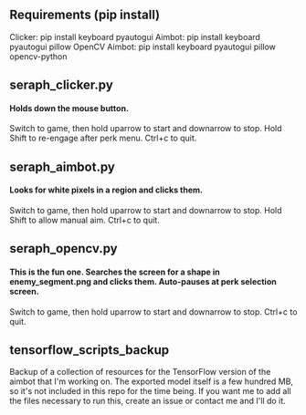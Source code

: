 ## Requirements (pip install)
Clicker: pip install keyboard pyautogui
Aimbot: pip install keyboard pyautogui pillow
OpenCV Aimbot: pip install keyboard pyautogui pillow opencv-python

## seraph_clicker.py
#### Holds down the mouse button. 
Switch to game, then hold uparrow to start and downarrow to stop.
Hold Shift to re-engage after perk menu. Ctrl+c to quit.

## seraph_aimbot.py
#### Looks for white pixels in a region and clicks them.
Switch to game, then hold uparrow to start and downarrow to stop.
Hold Shift to allow manual aim. Ctrl+c to quit.

## seraph_opencv.py
#### This is the fun one. Searches the screen for a shape in enemy_segment.png and clicks them. Auto-pauses at perk selection screen. 
Switch to game, then hold uparrow to start and downarrow to stop.
Ctrl+c to quit.

## tensorflow_scripts_backup
Backup of a collection of resources for the TensorFlow version of the aimbot that I'm working on. 
The exported model itself is a few hundred MB, so it's not included in this repo for the time being. 
If you want me to add all the files necessary to run this, create an issue or contact me and I'll do it. 
